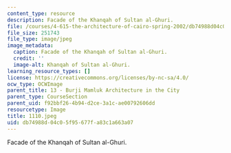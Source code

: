 ```yaml
---
content_type: resource
description: Facade of the Khanqah of Sultan al-Ghuri.
file: /courses/4-615-the-architecture-of-cairo-spring-2002/db74988d04c05f95677fa83c1a663a07_1110.jpeg
file_size: 251743
file_type: image/jpeg
image_metadata:
  caption: Facade of the Khanqah of Sultan al-Ghuri.
  credit: ''
  image-alt: Khanqah of Sultan al-Ghuri.
learning_resource_types: []
license: https://creativecommons.org/licenses/by-nc-sa/4.0/
ocw_type: OCWImage
parent_title: 13 - Burji Mamluk Architecture in the City
parent_type: CourseSection
parent_uid: f92bbf26-4b94-d2ce-3a1c-ae00792606dd
resourcetype: Image
title: 1110.jpeg
uid: db74988d-04c0-5f95-677f-a83c1a663a07
---
```

Facade of the Khanqah of Sultan al-Ghuri.
